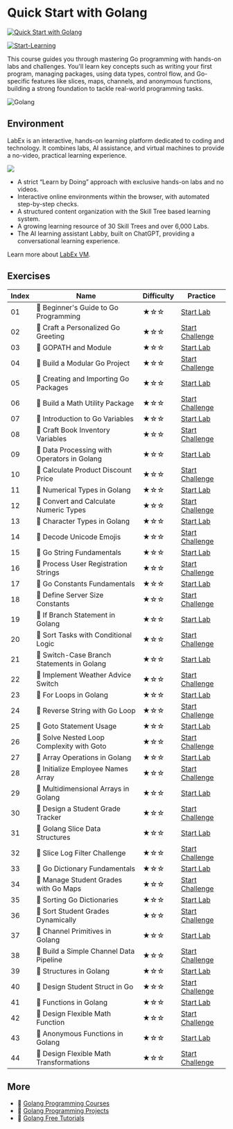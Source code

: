 # Quick Start with Golang

[![Quick Start with Golang](https://cover-creator.appbot.io/quick-start-with-go.png)](https://labex.io/courses/quick-start-with-go)

[![Start-Learning](https://img.shields.io/badge/Start-Learning-whitesmoke?style=for-the-badge)](https://labex.io/courses/quick-start-with-go)

This course guides you through mastering Go programming with hands-on labs and challenges. You'll learn key concepts such as writing your first program, managing packages, using data types, control flow, and Go-specific features like slices, maps, channels, and anonymous functions, building a strong foundation to tackle real-world programming tasks.

![Golang](https://img.shields.io/badge/Golang-whitesmoke?style=for-the-badge&logo=golang)


## Environment

LabEx is an interactive, hands-on learning platform dedicated to coding and technology. It combines labs, AI assistance, and virtual machines to provide a no-video, practical learning experience.

![](https://tutorial-screenshot.getvm.io/images/vm-1725247253.png)

- A strict “Learn by Doing” approach with exclusive hands-on labs and no videos.
- Interactive online environments within the browser, with automated step-by-step checks.
- A structured content organization with the Skill Tree based learning system.
- A growing learning resource of 30 Skill Trees and over 6,000 Labs.
- The AI learning assistant Labby, built on ChatGPT, providing a conversational learning experience.

Learn more about [LabEx VM](https://support.labex.io/using-labex/virtual-machine).

## Exercises

|   Index | Name                                       | Difficulty   | Practice                                                                                                              |
|---------|--------------------------------------------|--------------|-----------------------------------------------------------------------------------------------------------------------|
|      01 | 📖 Beginner's Guide to Go Programming       | ★☆☆          | <a target='_blank' href='https://labex.io/tutorials/go-beginner-s-guide-to-go-programming-149062'>Start Lab</a>       |
|      02 | 🎯 Craft a Personalized Go Greeting         | ★☆☆          | <a target='_blank' href='https://labex.io/labs/go-craft-a-personalized-go-greeting-435633'>Start Challenge</a>        |
|      03 | 📖 GOPATH and Module                        | ★☆☆          | <a target='_blank' href='https://labex.io/tutorials/go-gopath-and-module-149063'>Start Lab</a>                        |
|      04 | 🎯 Build a Modular Go Project               | ★☆☆          | <a target='_blank' href='https://labex.io/labs/go-build-a-modular-go-project-435640'>Start Challenge</a>              |
|      05 | 📖 Creating and Importing Go Packages       | ★☆☆          | <a target='_blank' href='https://labex.io/tutorials/go-creating-and-importing-go-packages-149064'>Start Lab</a>       |
|      06 | 🎯 Build a Math Utility Package             | ★☆☆          | <a target='_blank' href='https://labex.io/labs/go-build-a-math-utility-package-435676'>Start Challenge</a>            |
|      07 | 📖 Introduction to Go Variables             | ★☆☆          | <a target='_blank' href='https://labex.io/tutorials/go-introduction-to-go-variables-149065'>Start Lab</a>             |
|      08 | 🎯 Craft Book Inventory Variables           | ★☆☆          | <a target='_blank' href='https://labex.io/labs/go-craft-book-inventory-variables-435684'>Start Challenge</a>          |
|      09 | 📖 Data Processing with Operators in Golang | ★☆☆          | <a target='_blank' href='https://labex.io/tutorials/go-data-processing-with-operators-in-golang-149066'>Start Lab</a> |
|      10 | 🎯 Calculate Product Discount Price         | ★☆☆          | <a target='_blank' href='https://labex.io/labs/calculate-product-discount-price-435694'>Start Challenge</a>           |
|      11 | 📖 Numerical Types in Golang                | ★☆☆          | <a target='_blank' href='https://labex.io/tutorials/go-numerical-types-in-golang-149067'>Start Lab</a>                |
|      12 | 🎯 Convert and Calculate Numeric Types      | ★☆☆          | <a target='_blank' href='https://labex.io/labs/convert-and-calculate-numeric-types-435824'>Start Challenge</a>        |
|      13 | 📖 Character Types in Golang                | ★☆☆          | <a target='_blank' href='https://labex.io/tutorials/go-character-types-in-golang-149068'>Start Lab</a>                |
|      14 | 🎯 Decode Unicode Emojis                    | ★☆☆          | <a target='_blank' href='https://labex.io/labs/go-decode-unicode-emojis-435852'>Start Challenge</a>                   |
|      15 | 📖 Go String Fundamentals                   | ★☆☆          | <a target='_blank' href='https://labex.io/tutorials/go-go-string-fundamentals-149069'>Start Lab</a>                   |
|      16 | 🎯 Process User Registration Strings        | ★☆☆          | <a target='_blank' href='https://labex.io/labs/go-process-user-registration-strings-436083'>Start Challenge</a>       |
|      17 | 📖 Go Constants Fundamentals                | ★☆☆          | <a target='_blank' href='https://labex.io/tutorials/go-go-constants-fundamentals-149070'>Start Lab</a>                |
|      18 | 🎯 Define Server Size Constants             | ★☆☆          | <a target='_blank' href='https://labex.io/labs/go-define-server-size-constants-436400'>Start Challenge</a>            |
|      19 | 📖 If Branch Statement in Golang            | ★☆☆          | <a target='_blank' href='https://labex.io/tutorials/go-if-branch-statement-in-golang-149071'>Start Lab</a>            |
|      20 | 🎯 Sort Tasks with Conditional Logic        | ★☆☆          | <a target='_blank' href='https://labex.io/labs/go-sort-tasks-with-conditional-logic-436418'>Start Challenge</a>       |
|      21 | 📖 Switch-Case Branch Statements in Golang  | ★☆☆          | <a target='_blank' href='https://labex.io/tutorials/go-switch-case-branch-statements-in-golang-149072'>Start Lab</a>  |
|      22 | 🎯 Implement Weather Advice Switch          | ★☆☆          | <a target='_blank' href='https://labex.io/labs/go-implement-weather-advice-switch-436449'>Start Challenge</a>         |
|      23 | 📖 For Loops in Golang                      | ★☆☆          | <a target='_blank' href='https://labex.io/tutorials/go-for-loops-in-golang-149073'>Start Lab</a>                      |
|      24 | 🎯 Reverse String with Go Loop              | ★☆☆          | <a target='_blank' href='https://labex.io/labs/go-reverse-string-with-go-loop-436520'>Start Challenge</a>             |
|      25 | 📖 Goto Statement Usage                     | ★☆☆          | <a target='_blank' href='https://labex.io/tutorials/go-goto-statement-usage-149074'>Start Lab</a>                     |
|      26 | 🎯 Solve Nested Loop Complexity with Goto   | ★☆☆          | <a target='_blank' href='https://labex.io/labs/go-solve-nested-loop-complexity-with-goto-436529'>Start Challenge</a>  |
|      27 | 📖 Array Operations in Golang               | ★☆☆          | <a target='_blank' href='https://labex.io/tutorials/go-array-operations-in-golang-149075'>Start Lab</a>               |
|      28 | 🎯 Initialize Employee Names Array          | ★☆☆          | <a target='_blank' href='https://labex.io/labs/go-initialize-employee-names-array-436643'>Start Challenge</a>         |
|      29 | 📖 Multidimensional Arrays in Golang        | ★☆☆          | <a target='_blank' href='https://labex.io/tutorials/go-multidimensional-arrays-in-golang-149076'>Start Lab</a>        |
|      30 | 🎯 Design a Student Grade Tracker           | ★☆☆          | <a target='_blank' href='https://labex.io/labs/go-design-a-student-grade-tracker-436649'>Start Challenge</a>          |
|      31 | 📖 Golang Slice Data Structures             | ★☆☆          | <a target='_blank' href='https://labex.io/tutorials/go-golang-slice-data-structures-149077'>Start Lab</a>             |
|      32 | 🎯 Slice Log Filter Challenge               | ★☆☆          | <a target='_blank' href='https://labex.io/labs/go-slice-log-filter-challenge-436686'>Start Challenge</a>              |
|      33 | 📖 Go Dictionary Fundamentals               | ★☆☆          | <a target='_blank' href='https://labex.io/tutorials/go-go-dictionary-fundamentals-149080'>Start Lab</a>               |
|      34 | 🎯 Manage Student Grades with Go Maps       | ★☆☆          | <a target='_blank' href='https://labex.io/labs/go-manage-student-grades-with-go-maps-436735'>Start Challenge</a>      |
|      35 | 📖 Sorting Go Dictionaries                  | ★☆☆          | <a target='_blank' href='https://labex.io/tutorials/go-sorting-go-dictionaries-149095'>Start Lab</a>                  |
|      36 | 🎯 Sort Student Grades Dynamically          | ★☆☆          | <a target='_blank' href='https://labex.io/labs/go-sort-student-grades-dynamically-437203'>Start Challenge</a>         |
|      37 | 📖 Channel Primitives in Golang             | ★☆☆          | <a target='_blank' href='https://labex.io/tutorials/go-channel-primitives-in-golang-149096'>Start Lab</a>             |
|      38 | 🎯 Build a Simple Channel Data Pipeline     | ★☆☆          | <a target='_blank' href='https://labex.io/labs/go-build-a-simple-channel-data-pipeline-437199'>Start Challenge</a>    |
|      39 | 📖 Structures in Golang                     | ★☆☆          | <a target='_blank' href='https://labex.io/tutorials/go-structures-in-golang-149097'>Start Lab</a>                     |
|      40 | 🎯 Design Student Struct in Go              | ★☆☆          | <a target='_blank' href='https://labex.io/labs/go-design-student-struct-in-go-437202'>Start Challenge</a>             |
|      41 | 📖 Functions in Golang                      | ★☆☆          | <a target='_blank' href='https://labex.io/tutorials/go-functions-in-golang-149098'>Start Lab</a>                      |
|      42 | 🎯 Design Flexible Math Function            | ★☆☆          | <a target='_blank' href='https://labex.io/labs/go-design-flexible-math-function-437200'>Start Challenge</a>           |
|      43 | 📖 Anonymous Functions in Golang            | ★☆☆          | <a target='_blank' href='https://labex.io/tutorials/go-anonymous-functions-in-golang-149099'>Start Lab</a>            |
|      44 | 🎯 Design Flexible Math Transformations     | ★☆☆          | <a target='_blank' href='https://labex.io/labs/go-design-flexible-math-transformations-437201'>Start Challenge</a>    |

## More

- 🔗 [Golang Programming Courses](https://github.com/labex-labs/awesome-programming-courses)
- 🔗 [Golang Programming Projects](https://github.com/labex-labs/awesome-programming-projects)
- 🔗 [Golang Free Tutorials](https://github.com/labex-labs/go-free-tutorials)

